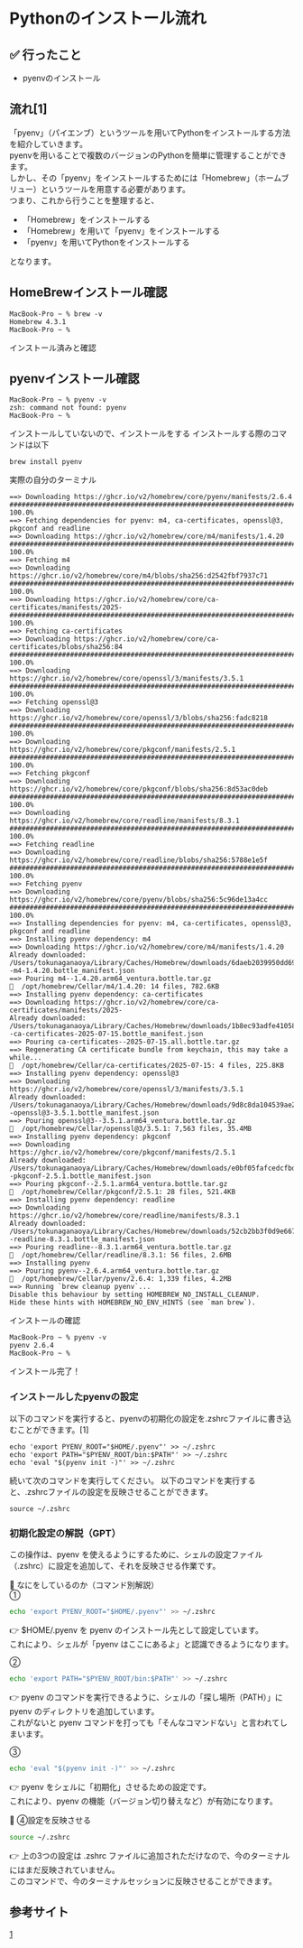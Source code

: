 # Pythonのインストール流れ

## ✅ 行ったこと

- pyenvのインストール

## 流れ[1]
「pyenv」（パイエンブ）というツールを用いてPythonをインストールする方法を紹介していきます。<br>
pyenvを用いることで複数のバージョンのPythonを簡単に管理することができます。<br>
しかし、その「pyenv」をインストールするためには「Homebrew」（ホームブリュー）というツールを用意する必要があります。<br>
つまり、これから行うことを整理すると、
- 「Homebrew」をインストールする
- 「Homebrew」を用いて「pyenv」をインストールする
- 「pyenv」を用いてPythonをインストールする

となります。

## HomeBrewインストール確認

```
MacBook-Pro ~ % brew -v
Homebrew 4.3.1
MacBook-Pro ~ % 
```

インストール済みと確認

## pyenvインストール確認

```
MacBook-Pro ~ % pyenv -v
zsh: command not found: pyenv
MacBook-Pro ~ % 
```

インストールしていないので、インストールをする
インストールする際のコマンドは以下
```
brew install pyenv
```

実際の自分のターミナル
```
==> Downloading https://ghcr.io/v2/homebrew/core/pyenv/manifests/2.6.4
######################################################################### 100.0%
==> Fetching dependencies for pyenv: m4, ca-certificates, openssl@3, pkgconf and readline
==> Downloading https://ghcr.io/v2/homebrew/core/m4/manifests/1.4.20
######################################################################### 100.0%
==> Fetching m4
==> Downloading https://ghcr.io/v2/homebrew/core/m4/blobs/sha256:d2542fbf7937c71
######################################################################### 100.0%
==> Downloading https://ghcr.io/v2/homebrew/core/ca-certificates/manifests/2025-
######################################################################### 100.0%
==> Fetching ca-certificates
==> Downloading https://ghcr.io/v2/homebrew/core/ca-certificates/blobs/sha256:84
######################################################################### 100.0%
==> Downloading https://ghcr.io/v2/homebrew/core/openssl/3/manifests/3.5.1
######################################################################### 100.0%
==> Fetching openssl@3
==> Downloading https://ghcr.io/v2/homebrew/core/openssl/3/blobs/sha256:fadc8218
######################################################################### 100.0%
==> Downloading https://ghcr.io/v2/homebrew/core/pkgconf/manifests/2.5.1
######################################################################### 100.0%
==> Fetching pkgconf
==> Downloading https://ghcr.io/v2/homebrew/core/pkgconf/blobs/sha256:8d53ac0deb
######################################################################### 100.0%
==> Downloading https://ghcr.io/v2/homebrew/core/readline/manifests/8.3.1
######################################################################### 100.0%
==> Fetching readline
==> Downloading https://ghcr.io/v2/homebrew/core/readline/blobs/sha256:5788e1e5f
######################################################################### 100.0%
==> Fetching pyenv
==> Downloading https://ghcr.io/v2/homebrew/core/pyenv/blobs/sha256:5c96de13a4cc
######################################################################### 100.0%
==> Installing dependencies for pyenv: m4, ca-certificates, openssl@3, pkgconf and readline
==> Installing pyenv dependency: m4
==> Downloading https://ghcr.io/v2/homebrew/core/m4/manifests/1.4.20
Already downloaded: /Users/tokunaganaoya/Library/Caches/Homebrew/downloads/6daeb2039950dd6932facf910fa817e9572e091a75508870ed06c1711c450a43--m4-1.4.20.bottle_manifest.json
==> Pouring m4--1.4.20.arm64_ventura.bottle.tar.gz
🍺  /opt/homebrew/Cellar/m4/1.4.20: 14 files, 782.6KB
==> Installing pyenv dependency: ca-certificates
==> Downloading https://ghcr.io/v2/homebrew/core/ca-certificates/manifests/2025-
Already downloaded: /Users/tokunaganaoya/Library/Caches/Homebrew/downloads/1b8ec93adfe410583ff46788783b030707eec1898c7ded356e25694e4c29aa32--ca-certificates-2025-07-15.bottle_manifest.json
==> Pouring ca-certificates--2025-07-15.all.bottle.tar.gz
==> Regenerating CA certificate bundle from keychain, this may take a while...
🍺  /opt/homebrew/Cellar/ca-certificates/2025-07-15: 4 files, 225.8KB
==> Installing pyenv dependency: openssl@3
==> Downloading https://ghcr.io/v2/homebrew/core/openssl/3/manifests/3.5.1
Already downloaded: /Users/tokunaganaoya/Library/Caches/Homebrew/downloads/9d8c8da104539ae29f198f366fe5794ac377d96a92458ae62557e3f83b03a351--openssl@3-3.5.1.bottle_manifest.json
==> Pouring openssl@3--3.5.1.arm64_ventura.bottle.tar.gz
🍺  /opt/homebrew/Cellar/openssl@3/3.5.1: 7,563 files, 35.4MB
==> Installing pyenv dependency: pkgconf
==> Downloading https://ghcr.io/v2/homebrew/core/pkgconf/manifests/2.5.1
Already downloaded: /Users/tokunaganaoya/Library/Caches/Homebrew/downloads/e0bf05fafcedcfbde9a9a488dc3a083cadd19584ac19f4cc053a9c265f841120--pkgconf-2.5.1.bottle_manifest.json
==> Pouring pkgconf--2.5.1.arm64_ventura.bottle.tar.gz
🍺  /opt/homebrew/Cellar/pkgconf/2.5.1: 28 files, 521.4KB
==> Installing pyenv dependency: readline
==> Downloading https://ghcr.io/v2/homebrew/core/readline/manifests/8.3.1
Already downloaded: /Users/tokunaganaoya/Library/Caches/Homebrew/downloads/52cb2bb3f0d9e66789968b865501c41ed80dc303eb488939476b309f1d350dc5--readline-8.3.1.bottle_manifest.json
==> Pouring readline--8.3.1.arm64_ventura.bottle.tar.gz
🍺  /opt/homebrew/Cellar/readline/8.3.1: 56 files, 2.6MB
==> Installing pyenv
==> Pouring pyenv--2.6.4.arm64_ventura.bottle.tar.gz
🍺  /opt/homebrew/Cellar/pyenv/2.6.4: 1,339 files, 4.2MB
==> Running `brew cleanup pyenv`...
Disable this behaviour by setting HOMEBREW_NO_INSTALL_CLEANUP.
Hide these hints with HOMEBREW_NO_ENV_HINTS (see `man brew`).
```

インストールの確認
```
MacBook-Pro ~ % pyenv -v
pyenv 2.6.4
MacBook-Pro ~ % 
```

インストール完了！<br>

### インストールしたpyenvの設定
以下のコマンドを実行すると、pyenvの初期化の設定を.zshrcファイルに書き込むことができます。[1]<br>
```
echo 'export PYENV_ROOT="$HOME/.pyenv"' >> ~/.zshrc
echo 'export PATH="$PYENV_ROOT/bin:$PATH"' >> ~/.zshrc
echo 'eval "$(pyenv init -)"' >> ~/.zshrc
```
続いて次のコマンドを実行してください。 以下のコマンドを実行すると、.zshrcファイルの設定を反映させることができます。
```
source ~/.zshrc
```
### 初期化設定の解説（GPT）
この操作は、pyenv を使えるようにするために、シェルの設定ファイル（.zshrc）に設定を追加して、それを反映させる作業です。<br>

🔧 なにをしているのか（コマンド別解説）<br>
①
```sh
echo 'export PYENV_ROOT="$HOME/.pyenv"' >> ~/.zshrc
```
👉 $HOME/.pyenv を pyenv のインストール先として設定しています。<br>
これにより、シェルが「pyenv はここにあるよ」と認識できるようになります。

②
```sh
echo 'export PATH="$PYENV_ROOT/bin:$PATH"' >> ~/.zshrc
```
👉 pyenv のコマンドを実行できるように、シェルの「探し場所（PATH）」に pyenv のディレクトリを追加しています。<br>
これがないと pyenv コマンドを打っても「そんなコマンドない」と言われてしまいます。

③
```sh
echo 'eval "$(pyenv init -)"' >> ~/.zshrc
```
👉 pyenv をシェルに「初期化」させるための設定です。<br>
これにより、pyenv の機能（バージョン切り替えなど）が有効になります。

🔁 ④設定を反映させる
```sh
source ~/.zshrc
```
👉 上の3つの設定は .zshrc ファイルに追加されただけなので、今のターミナルにはまだ反映されていません。<br>
このコマンドで、今のターミナルセッションに反映させることができます。

## 参考サイト
[1](https://prog-8.com/docs/python-env)<br>
